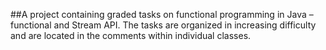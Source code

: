##A project containing graded tasks on functional programming in Java – functional and Stream API. The tasks are organized in increasing difficulty and are located in the comments within individual classes.
